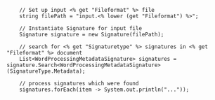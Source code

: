 
        // Set up input <% get "Fileformat" %> file
        string filePath = "input.<% lower (get "Fileformat") %>";

        // Instantiate Signature for input file
        Signature signature = new Signature(filePath);

        // search for <% get "Signaturetype" %> signatures in <% get "Fileformat" %> document
        List<WordProcessingMetadataSignature> signatures = signature.Search<WordProcessingMetadataSignature>(SignatureType.Metadata);

        // process signatures which were found 
        signatures.forEach(item -> System.out.println("..."));

